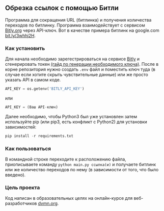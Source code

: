 ## Обрезка ссылок с помощью Битли
Программа для сокращения URL (битлинка) и получения количества переходов по битлинку. Программа взаимодействует с сервисом [Bitly.org](https://bitly.com) через API-ключ.
Вот в качестве примера битлинк на google.com [bit.ly/3whhj2H](bit.ly/3whhj2H).
### Как установить
Для начала необходимо зарегестрироваться на сервисе [Bitly](https://bitly.com) и сгенерировать токен [(гайд по генерации необходимого ключа)](https://support.bitly.com/hc/en-us/articles/230647907-How-do-I-generate-an-OAuth-access-token-for-the-Bitly-API-).
После в корне репозитория нужно создать ```.env``` файл и поместить ключ туда (в случае если хотите скрыть чувствительные данные) или же просто указать API в самом коде.
``` python
API_KEY = os.getenv('BITLY_API_KEY')
```
или
``` python
API_KEY = (Ваш API-ключ)
```
Далее необходимо, чтобы Python3 был уже установлен затем используйте pip (или pip3, есть конфликт с Python2) для установки зависимостей:
```python
pip install -r requirements.txt
```
### Как пользоваться
В командной строке переходите к расположению файла, приописываете команду ``` python main.py ссылка(и) ```  и получаете битлинк или же количество переходов по нему (в зависимости от того, что было введено).
### Цель проекта
Код написан в образовательных целях на онлайн-курсе для веб-разработчиков [dvmn.org](https://dvmn.com).
